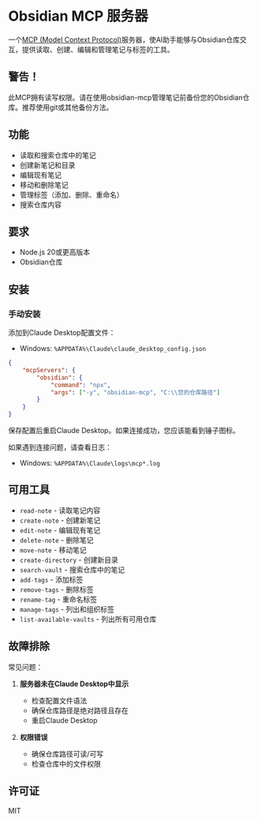 # Obsidian MCP 服务器

一个[MCP (Model Context Protocol)](https://modelcontextprotocol.io)服务器，使AI助手能够与Obsidian仓库交互，提供读取、创建、编辑和管理笔记与标签的工具。

## 警告！

此MCP拥有读写权限。请在使用obsidian-mcp管理笔记前备份您的Obsidian仓库。推荐使用git或其他备份方法。

## 功能

- 读取和搜索仓库中的笔记
- 创建新笔记和目录
- 编辑现有笔记
- 移动和删除笔记
- 管理标签（添加、删除、重命名）
- 搜索仓库内容

## 要求

- Node.js 20或更高版本
- Obsidian仓库

## 安装

### 手动安装

添加到Claude Desktop配置文件：

- Windows: `%APPDATA%\Claude\claude_desktop_config.json`

```json
{
    "mcpServers": {
        "obsidian": {
            "command": "npx",
            "args": ["-y", "obsidian-mcp", "C:\\您的仓库路径"]
        }
    }
}
```

保存配置后重启Claude Desktop。如果连接成功，您应该能看到锤子图标。

如果遇到连接问题，请查看日志：
- Windows: `%APPDATA%\Claude\logs\mcp*.log`

## 可用工具

- `read-note` - 读取笔记内容
- `create-note` - 创建新笔记
- `edit-note` - 编辑现有笔记
- `delete-note` - 删除笔记
- `move-note` - 移动笔记
- `create-directory` - 创建新目录
- `search-vault` - 搜索仓库中的笔记
- `add-tags` - 添加标签
- `remove-tags` - 删除标签
- `rename-tag` - 重命名标签
- `manage-tags` - 列出和组织标签
- `list-available-vaults` - 列出所有可用仓库

## 故障排除

常见问题：

1. **服务器未在Claude Desktop中显示**
   - 检查配置文件语法
   - 确保仓库路径是绝对路径且存在
   - 重启Claude Desktop

2. **权限错误**
   - 确保仓库路径可读/可写
   - 检查仓库中的文件权限

## 许可证

MIT
